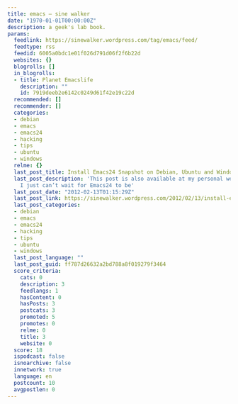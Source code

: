 ```yaml
---
title: emacs – sine walker
date: "1970-01-01T00:00:00Z"
description: a geek's lab book.
params:
  feedlink: https://sinewalker.wordpress.com/tag/emacs/feed/
  feedtype: rss
  feedid: 6005a0bdc1e01f026d791d06f2f6b22d
  websites: {}
  blogrolls: []
  in_blogrolls:
  - title: Planet Emacslife
    description: ""
    id: 7919deeb2e6142c0249d61f42e19c22d
  recommended: []
  recommender: []
  categories:
  - debian
  - emacs
  - emacs24
  - hacking
  - tips
  - ubuntu
  - windows
  relme: {}
  last_post_title: Install Emacs24 Snapshot on Debian, Ubuntu and Windows 7
  last_post_description: 'This post is also available at my personal web site: http://milosophical.me/blog/2012/02/13/install-emacs24-snapshot-on-debian-ubuntu-and-windows-7.html
    I just can’t wait for Emacs24 to be'
  last_post_date: "2012-02-13T01:15:29Z"
  last_post_link: https://sinewalker.wordpress.com/2012/02/13/install-emacs24-snapshot-on-debian-ubuntu-and-windows-7/
  last_post_categories:
  - debian
  - emacs
  - emacs24
  - hacking
  - tips
  - ubuntu
  - windows
  last_post_language: ""
  last_post_guid: ff787d26632a2bd788a8f019279f3464
  score_criteria:
    cats: 0
    description: 3
    feedlangs: 1
    hasContent: 0
    hasPosts: 3
    postcats: 3
    promoted: 5
    promotes: 0
    relme: 0
    title: 3
    website: 0
  score: 18
  ispodcast: false
  isnoarchive: false
  innetwork: true
  language: en
  postcount: 10
  avgpostlen: 0
---
```

